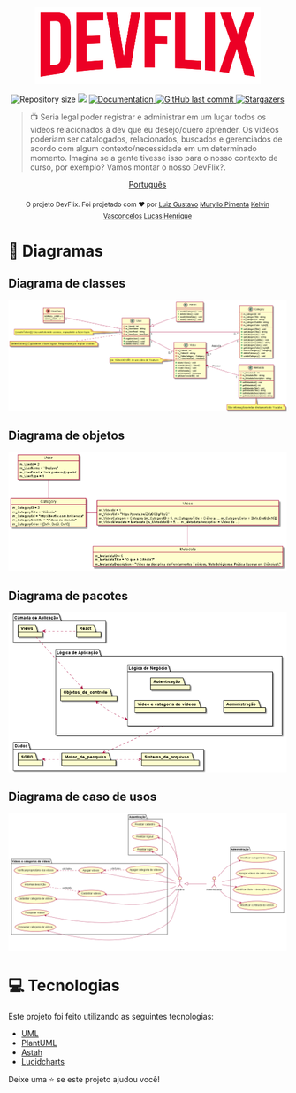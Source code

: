 <p align="center">
   <img src="./.github/logo.png"/>
</p>

<p align="center">
	
  <img alt="Repository size" src="https://img.shields.io/github/repo-size/MurylloEx/DevFlix?color=f00424">

  <img src="https://img.shields.io/badge/version-1.0.0-f00424.svg?cacheSeconds=2592000" />
  <a href="https://github.com/MurylloEx/DevFlix/#readme">
    <img alt="Documentation" src="https://img.shields.io/badge/documentation-yes-f00424.svg" target="_blank" />
  </a>
   <a href="https://github.com/MurylloEx/DevFlix/commits/master">
      <img alt="GitHub last commit" src="https://img.shields.io/github/last-commit/MurylloEx/DevFlix?color=f00424">
  </a>
   <a href="https://github.com/MurylloEx/DevFlix/stargazers">
      <img alt="Stargazers" src="https://img.shields.io/github/stars/MurylloEx/DevFlix?color=f00424&logo=github">
   </a>
</p>

> 📺 Seria legal poder registrar e administrar em um lugar todos os videos
> relacionados à dev que eu desejo/quero aprender. Os vídeos poderiam ser catalogados,
> relacionados, buscados e gerenciados de acordo com algum contexto/necessidade em
> um determinado momento. Imagina se a gente tivesse isso para o nosso contexto de
> curso, por exemplo? Vamos montar o nosso DevFlix?.

<p align="center">
    <a href="README.md">Português</a>
</p>

<div align="center">
  <sub>O projeto DevFlix. Foi projetado com ❤︎ por
    <a href="https://github.com/tonicprism">Luiz Gustavo</a>
    <a href="https://github.com/MurylloEx">Muryllo Pimenta</a>
    <a href="https://github.com/KelvinVasconcelos">Kelvin Vasconcelos</a>
    <a href="https://github.com/Wolf-gangSE">Lucas Henrique</a>
  </sub>
</div>

# 📸 Diagramas

<p align="center">
   <h2>Diagrama de classes</h2>
   <img src="./Artefatos/Diagramas/Diagrama_Classe_Devflix.png">
</p>
<p align="center">
   <h2>Diagrama de objetos</h2>
   <img src="./Artefatos/Diagramas/Diagrama_Objeto_Devflix.png">
</p>
<p align="center">
   <h2>Diagrama de pacotes</h2>

   <img src="./Artefatos/Diagramas/Diagrama_Pacotes_Devflix.png">
</p>
<p align="center">
   <h2>Diagrama de caso de usos</h2>

   <img src="./Artefatos/Diagramas/Diagrama_UC_Devflix.png">
</p>

# :computer: Tecnologias

Este projeto foi feito utilizando as seguintes tecnologias:

- [UML](https://www.uml.org/)
- [PlantUML](https://plantuml.com/)
- [Astah](https://astah.net/)
- [Lucidcharts](https://lucid.app/documents)

Deixe uma ⭐️ se este projeto ajudou você!
